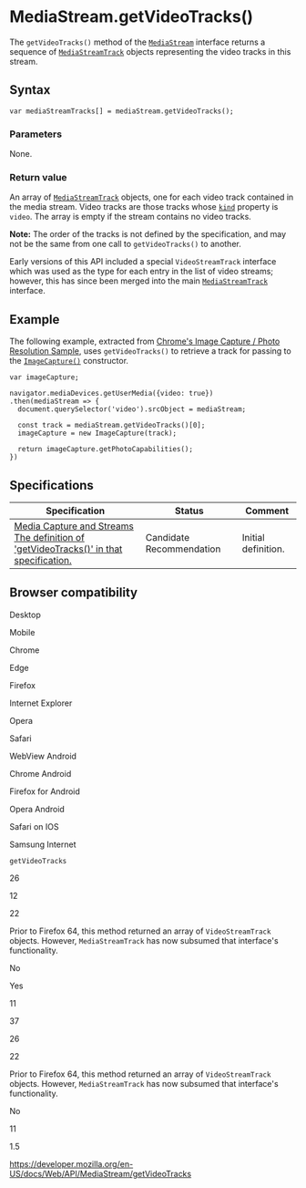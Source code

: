 MediaStream.getVideoTracks()
============================

The `getVideoTracks()` method of the [`MediaStream`](../mediastream) interface returns a sequence of [`MediaStreamTrack`](../mediastreamtrack) objects representing the video tracks in this stream.

Syntax
------

    var mediaStreamTracks[] = mediaStream.getVideoTracks();

### Parameters

None.

### Return value

An array of [`MediaStreamTrack`](../mediastreamtrack) objects, one for each video track contained in the media stream. Video tracks are those tracks whose [`kind`](../mediastreamtrack/kind) property is `video`. The array is empty if the stream contains no video tracks.

**Note:** The order of the tracks is not defined by the specification, and may not be the same from one call to `getVideoTracks()` to another.

Early versions of this API included a special `VideoStreamTrack` interface which was used as the type for each entry in the list of video streams; however, this has since been merged into the main [`MediaStreamTrack`](../mediastreamtrack) interface.

Example
-------

The following example, extracted from [Chrome's Image Capture / Photo Resolution Sample](https://googlechrome.github.io/samples/image-capture/photo-resolution.html), uses `getVideoTracks()` to retrieve a track for passing to the [`ImageCapture()`](../imagecapture/imagecapture) constructor.

    var imageCapture;

    navigator.mediaDevices.getUserMedia({video: true})
    .then(mediaStream => {
      document.querySelector('video').srcObject = mediaStream;

      const track = mediaStream.getVideoTracks()[0];
      imageCapture = new ImageCapture(track);

      return imageCapture.getPhotoCapabilities();
    })

Specifications
--------------

<table><thead><tr class="header"><th>Specification</th><th>Status</th><th>Comment</th></tr></thead><tbody><tr class="odd"><td><a href="https://w3c.github.io/mediacapture-main/#dom-mediastream-getvideotracks">Media Capture and Streams<br />
<span class="small">The definition of 'getVideoTracks()' in that specification.</span></a></td><td><span class="spec-cr">Candidate Recommendation</span></td><td>Initial definition.</td></tr></tbody></table>

Browser compatibility
---------------------

Desktop

Mobile

Chrome

Edge

Firefox

Internet Explorer

Opera

Safari

WebView Android

Chrome Android

Firefox for Android

Opera Android

Safari on IOS

Samsung Internet

`getVideoTracks`

26

12

22

Prior to Firefox 64, this method returned an array of `VideoStreamTrack` objects. However, `MediaStreamTrack` has now subsumed that interface's functionality.

No

Yes

11

37

26

22

Prior to Firefox 64, this method returned an array of `VideoStreamTrack` objects. However, `MediaStreamTrack` has now subsumed that interface's functionality.

No

11

1.5

<a href="https://developer.mozilla.org/en-US/docs/Web/API/MediaStream/getVideoTracks" class="_attribution-link">https://developer.mozilla.org/en-US/docs/Web/API/MediaStream/getVideoTracks</a>
